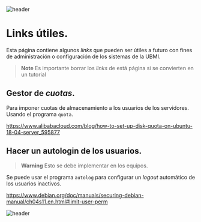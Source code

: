 
![header](/Tutoriales-IFC/assets/header.png)







# Links útiles.

Esta página contiene algunos *links* que pueden ser útiles a futuro con fines de administración
o configuración de los sistemas de la UBMI.

> **Note**
> Es importante borrar los *links* de está página si se convierten en un tutorial

## Gestor de *cuotas*.

Para imponer cuotas de almacenamiento a los usuarios de los servidores. Usando
el programa `quota`.

https://www.alibabacloud.com/blog/how-to-set-up-disk-quota-on-ubuntu-18-04-server_595877

## Hacer un autologin de los usuarios.

> **Warning**
> Esto se debe implementar en los equipos.

Se puede usar el programa `autolog` para configurar un *logout* automático de los usuarios
inactivos.

https://www.debian.org/doc/manuals/securing-debian-manual/ch04s11.en.html#limit-user-perm







![header](/Tutoriales-IFC/assets/header.png)

